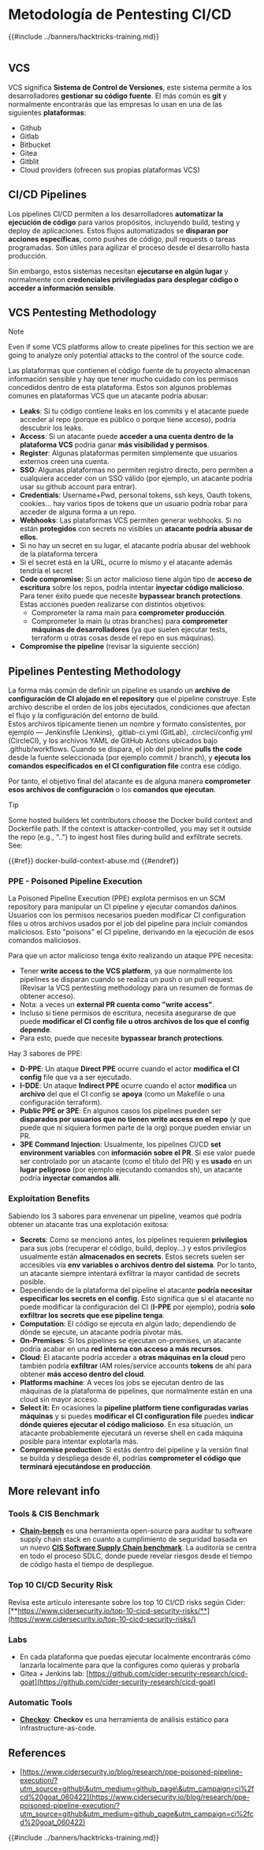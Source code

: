 # Metodología de Pentesting CI/CD

{{#include ../banners/hacktricks-training.md}}

<figure><img src="../images/CLOUD-logo-letters.svg" alt=""><figcaption></figcaption></figure>

## VCS

VCS significa **Sistema de Control de Versiones**, este sistema permite a los desarrolladores **gestionar su código fuente**. El más común es **git** y normalmente encontrarás que las empresas lo usan en una de las siguientes **plataformas**:

- Github
- Gitlab
- Bitbucket
- Gitea
- Gitblit
- Cloud providers (ofrecen sus propias plataformas VCS)


## CI/CD Pipelines

Los pipelines CI/CD permiten a los desarrolladores **automatizar la ejecución de código** para varios propósitos, incluyendo build, testing y deploy de aplicaciones. Estos flujos automatizados se **disparan por acciones específicas**, como pushes de código, pull requests o tareas programadas. Son útiles para agilizar el proceso desde el desarrollo hasta producción.

Sin embargo, estos sistemas necesitan **ejecutarse en algún lugar** y normalmente con **credenciales privilegiadas para desplegar código o acceder a información sensible**.

## VCS Pentesting Methodology

> [!NOTE]
> Even if some VCS platforms allow to create pipelines for this section we are going to analyze only potential attacks to the control of the source code.

Las plataformas que contienen el código fuente de tu proyecto almacenan información sensible y hay que tener mucho cuidado con los permisos concedidos dentro de esta plataforma. Estos son algunos problemas comunes en plataformas VCS que un atacante podría abusar:

- **Leaks**: Si tu código contiene leaks en los commits y el atacante puede acceder al repo (porque es público o porque tiene acceso), podría descubrir los leaks.
- **Access**: Si un atacante puede **acceder a una cuenta dentro de la plataforma VCS** podría ganar **más visibilidad y permisos**.
- **Register**: Algunas plataformas permiten simplemente que usuarios externos creen una cuenta.
- **SSO**: Algunas plataformas no permiten registro directo, pero permiten a cualquiera acceder con un SSO válido (por ejemplo, un atacante podría usar su github account para entrar).
- **Credentials**: Username+Pwd, personal tokens, ssh keys, Oauth tokens, cookies... hay varios tipos de tokens que un usuario podría robar para acceder de alguna forma a un repo.
- **Webhooks**: Las plataformas VCS permiten generar webhooks. Si no están **protegidos** con secrets no visibles un **atacante podría abusar de ellos**.
- Si no hay un secret en su lugar, el atacante podría abusar del webhook de la plataforma tercera
- Si el secret está en la URL, ocurre lo mismo y el atacante además tendría el secret
- **Code compromise:** Si un actor malicioso tiene algún tipo de **acceso de escritura** sobre los repos, podría intentar **inyectar código malicioso**. Para tener éxito puede que necesite **bypassear branch protections**. Estas acciones pueden realizarse con distintos objetivos:
  - Comprometer la rama main para **comprometer producción**.
  - Comprometer la main (u otras branches) para **comprometer máquinas de desarrolladores** (ya que suelen ejecutar tests, terraform u otras cosas desde el repo en sus máquinas).
- **Compromise the pipeline** (revisar la siguiente sección)

## Pipelines Pentesting Methodology

La forma más común de definir un pipeline es usando un **archivo de configuración de CI alojado en el repository** que el pipeline construye. Este archivo describe el orden de los jobs ejecutados, condiciones que afectan el flujo y la configuración del entorno de build.\
Estos archivos típicamente tienen un nombre y formato consistentes, por ejemplo — Jenkinsfile (Jenkins), .gitlab-ci.yml (GitLab), .circleci/config.yml (CircleCI), y los archivos YAML de GitHub Actions ubicados bajo .github/workflows. Cuando se dispara, el job del pipeline **pulls the code** desde la fuente seleccionada (por ejemplo commit / branch), y **ejecuta los comandos especificados en el CI configuration file** contra ese código.

Por tanto, el objetivo final del atacante es de alguna manera **comprometer esos archivos de configuración** o los **comandos que ejecutan**.

> [!TIP]
> Some hosted builders let contributors choose the Docker build context and Dockerfile path. If the context is attacker-controlled, you may set it outside the repo (e.g., "..") to ingest host files during build and exfiltrate secrets. See:
>
>{{#ref}}
>docker-build-context-abuse.md
>{{#endref}}

### PPE - Poisoned Pipeline Execution

La Poisoned Pipeline Execution (PPE) explota permisos en un SCM repository para manipular un CI pipeline y ejecutar comandos dañinos. Usuarios con los permisos necesarios pueden modificar CI configuration files u otros archivos usados por el job del pipeline para incluir comandos maliciosos. Esto "poisons" el CI pipeline, derivando en la ejecución de esos comandos maliciosos.

Para que un actor malicioso tenga éxito realizando un ataque PPE necesita:

- Tener **write access to the VCS platform**, ya que normalmente los pipelines se disparan cuando se realiza un push o un pull request. (Revisar la VCS pentesting methodology para un resumen de formas de obtener acceso).
- Nota: a veces un **external PR cuenta como "write access"**.
- Incluso si tiene permisos de escritura, necesita asegurarse de que puede **modificar el CI config file u otros archivos de los que el config depende**.
- Para esto, puede que necesite **bypassear branch protections**.

Hay 3 sabores de PPE:

- **D-PPE**: Un ataque **Direct PPE** ocurre cuando el actor **modifica el CI config** file que va a ser ejecutado.
- **I-DDE**: Un ataque **Indirect PPE** ocurre cuando el actor **modifica** un **archivo** del que el CI config se **apoya** (como un Makefile o una configuración terraform).
- **Public PPE or 3PE**: En algunos casos los pipelines pueden ser **disparados por usuarios que no tienen write access en el repo** (y que puede que ni siquiera formen parte de la org) porque pueden enviar un PR.
- **3PE Command Injection**: Usualmente, los pipelines CI/CD **set environment variables** con **información sobre el PR**. Si ese valor puede ser controlado por un atacante (como el título del PR) y es **usado** en un **lugar peligroso** (por ejemplo ejecutando comandos sh), un atacante podría **inyectar comandos allí**.

### Exploitation Benefits

Sabiendo los 3 sabores para envenenar un pipeline, veamos qué podría obtener un atacante tras una explotación exitosa:

- **Secrets**: Como se mencionó antes, los pipelines requieren **privilegios** para sus jobs (recuperar el código, build, deploy...) y estos privilegios usualmente están **almacenados en secrets**. Estos secrets suelen ser accesibles vía **env variables o archivos dentro del sistema**. Por lo tanto, un atacante siempre intentará exfiltrar la mayor cantidad de secrets posible.
- Dependiendo de la plataforma del pipeline el atacante **podría necesitar especificar los secrets en el config**. Esto significa que si el atacante no puede modificar la configuración del CI (**I-PPE** por ejemplo), podría **solo exfiltrar los secrets que ese pipeline tenga**.
- **Computation**: El código se ejecuta en algún lado; dependiendo de dónde se ejecute, un atacante podría pivotar más.
- **On-Premises**: Si los pipelines se ejecutan on-premises, un atacante podría acabar en una **red interna con acceso a más recursos**.
- **Cloud**: El atacante podría acceder a **otras máquinas en la cloud** pero también podría **exfiltrar** IAM roles/service accounts **tokens** de ahí para obtener **más acceso dentro del cloud**.
- **Platforms machine**: A veces los jobs se ejecutan dentro de las máquinas de la plataforma de pipelines, que normalmente están en una cloud sin mayor acceso.
- **Select it:** En ocasiones la **pipeline platform tiene configuradas varias máquinas** y si puedes **modificar el CI configuration file** puedes **indicar dónde quieres ejecutar el código malicioso**. En esa situación, un atacante probablemente ejecutará un reverse shell en cada máquina posible para intentar explotarla más.
- **Compromise production**: Si estás dentro del pipeline y la versión final se builda y despliega desde él, podrías **comprometer el código que terminará ejecutándose en producción**.

## More relevant info

### Tools & CIS Benchmark

- [**Chain-bench**](https://github.com/aquasecurity/chain-bench) es una herramienta open-source para auditar tu software supply chain stack en cuanto a cumplimiento de seguridad basada en un nuevo [**CIS Software Supply Chain benchmark**](https://github.com/aquasecurity/chain-bench/blob/main/docs/CIS-Software-Supply-Chain-Security-Guide-v1.0.pdf). La auditoría se centra en todo el proceso SDLC, donde puede revelar riesgos desde el tiempo de código hasta el tiempo de despliegue.

### Top 10 CI/CD Security Risk

Revisa este artículo interesante sobre los top 10 CI/CD risks según Cider: [**https://www.cidersecurity.io/top-10-cicd-security-risks/**](https://www.cidersecurity.io/top-10-cicd-security-risks/)

### Labs

- En cada plataforma que puedas ejecutar localmente encontrarás cómo lanzarla localmente para que la configures como quieras y probarla
- Gitea + Jenkins lab: [https://github.com/cider-security-research/cicd-goat](https://github.com/cider-security-research/cicd-goat)

### Automatic Tools

- [**Checkov**](https://github.com/bridgecrewio/checkov): **Checkov** es una herramienta de análisis estático para infrastructure-as-code.

## References

- [https://www.cidersecurity.io/blog/research/ppe-poisoned-pipeline-execution/?utm_source=github\&utm_medium=github_page\&utm_campaign=ci%2fcd%20goat_060422](https://www.cidersecurity.io/blog/research/ppe-poisoned-pipeline-execution/?utm_source=github&utm_medium=github_page&utm_campaign=ci%2fcd%20goat_060422)


{{#include ../banners/hacktricks-training.md}}
